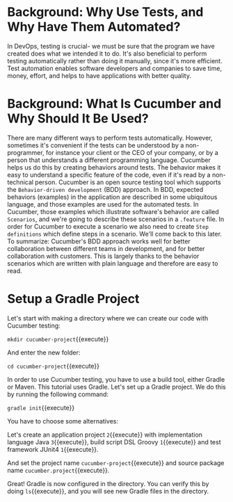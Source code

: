 # Background: Why Use Tests, and Why Have Them Automated?

In DevOps, testing is crucial- we must be sure that the program we have created does what we intended it to do. It's also beneficial to perform testing automatically rather than doing it manually, since it's more efficient. Test automation enables software developers and companies to save time, money, effort, and helps to have applications with better quality.

# Background: What Is Cucumber and Why Should It Be Used?

There are many different ways to perform tests automatically. However, sometimes it's convenient if the tests can be understood by a non-programmer, for instance your client or the CEO of your company, or by a person that understands a different programming language. Cucumber helps us do this by creating behaviors around tests. The behavior makes it easy to understand a specific feature of the code, even if it's read by a non-technical person. Cucumber is an open source testing tool which supports the `Behavior-driven development` (BDD) approach. In BDD, expected behaviors (examples) in the application are described in some ubiquitous language, and those examples are used for the automated tests. In Cucumber, those examples which illustrate software's behavior are called `Scenarios`, and we're going to describe these scenarios in a `.feature` file. In order for Cucumber to execute a scenario we also need to create `Step definitions` which define steps in a scenario. We'll come back to this later. To summarize: Cucumber's BDD approach works well for better collaboration between different teams in development, and for better collaboration with customers. This is largely thanks to the behavior scenarios which are written with plain language and therefore are easy to read.

# Setup a Gradle Project

Let's start with making a directory where we can create our code with Cucumber testing:

`mkdir cucumber-project`{{execute}}

And enter the new folder:

`cd cucumber-project`{{execute}}

In order to use Cucumber testing, you have to use a build tool, either Gradle or Maven. This tutorial uses Gradle. Let's set up a Gradle project. We do this by running the following command:

`gradle init`{{execute}}

You have to choose some alternatives:

Let's create an application project `2`{{execute}} with implementation language Java `3`{{execute}}, build script DSL Groovy `1`{{execute}} and test framework JUnit4 `1`{{execute}}. 

And set the project name `cucumber-project`{{execute}} and source package name `cucumber.project`{{execute}}.

Great! Gradle is now configured in the directory. You can verify this by doing `ls`{{execute}}, and you will see new Gradle files in the directory. 
